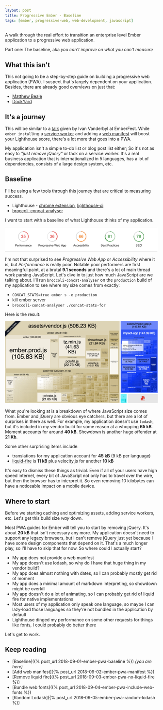 ```yaml
---
layout: post
title: Progressive Ember - Baseline
tags: [ember, progressive-web, web-development, javascript]
---
```


A walk through the real effort to transition an enterprise level Ember application to a progressive web application.

Part one: The baseline, aka _you can't improve on what you can't measure_
<!--more-->

## What this isn't
This not going to be a step-by-step guide on building a progressive web application (PWA). I suspect that's largely dependent on your application. Besides, there are already good overviews on just that:

- [Matthew Beale](https://madhatted.com/2017/6/16/building-a-progressive-web-app-with-ember)
- [DockYard](https://dockyard.com/blog/2017/07/20/how-to-build-a-pwa-with-ember)

## It's a journey
This will be similar to a [talk](https://pusher.com/sessions/meetup/emberfest/building-the-progressive-web-app-for-hackernewsio-in-ember) given by Ivan Vanderbyl at EmberFest. While `ember install`ing a [service worker](https://github.com/DockYard/ember-service-worker) and adding a [web manifest](https://github.com/san650/ember-web-app) will boost your Lighthouse score, there's a lot more that goes into a PWA.

My application isn't a simple to-do list or blog post list either; So it's not as easy to _"just remove jQuery"_ or tack on a service worker. It's a real business application that is internationalized in 5 languages, has a lot of dependencies, consists of a large design system, etc.

## Baseline
I'll be using a few tools through this journey that are critical to measuring success.

- Lighthouse - [chrome extension](https://chrome.google.com/webstore/detail/lighthouse/blipmdconlkpinefehnmjammfjpmpbjk?hl=en), [lighthouse-ci](https://github.com/ebidel/lighthouse-ci)
- [broccoli-concat-analyser](https://github.com/stefanpenner/broccoli-concat-analyser)

I want to start with a baseline of what Lighthouse thinks of my application. 

![Baseline Lighthouse](/public/img/posts/20180908/baseline-lighthouse.png "Baseline - Lighthouse")

I'm not that surprised to see _Progressive Web App_ or _Accessibility_ where it is, but _Performance_ is really poor. Notable poor performers are first meaningful paint, at a brutal **9.1 seconds** and there's a lot of main thread work parsing JavaScript. Let's dive in to just how much JavaScript are we talking about. I'll run `broccoli-concat-analyser` on the `production` build of my application to see where my size comes from exactly:

- `CONCAT_STATS=true ember s -e production`
- kill ember server
- `broccoli-concat-analyser ./concat-stats-for`

Here is the result:

![Baseline Build](/public/img/posts/20180908/baseline-build.png "Baseline - Build")

What you're looking at is a breakdown of where JavaScript size comes from. Ember and jQuery are obvious eye catchers, but there are a lot of surprises in there as well. For example, my application doesn't use `lodash`, but it's included in my vendor build for some reason at a whopping **65 kB**. Moment accounts for around **40 kB**. Showdown is another huge offender at **21 Kb**.

Some other surprising items include:
- translations for my application account for **45 kB** (9 kB per language)
- [liquid-fire](https://github.com/ember-animation/liquid-fire) is **11 kB** plus velocity.js for another **10 kB**

It's easy to dismiss these things as trivial. Even if all of your users have high speed internet, every bit of JavaScript not only has to travel over the wire, but then the browser has to interpret it. So even removing 10 kilobytes can have a noticeable impact on a mobile device.

## Where to start
Before we starting caching and optimizing assets, adding service workers, etc. Let's get this build size _way_ down.

Most PWA guides for Ember will tell you to start by removing jQuery. It's about **20 kB** that isn't necessary any more. My application doesn't need to support any legacy browsers, but I can't remove jQuery just yet because I have some design components that depend on it. That's a much longer play, so I'll have to skip that for now. So where could I actually start?

- My app does not provide a web manifest
- My app doesn't use lodash, so why do I have that huge thing in my vendor build?
- My app does almost nothing with dates, so I can probably mostly get rid of moment
- My app does a minimal amount of markdown interpreting, so showdown might be overkill
- My app doesn't do a lot of animating, so I can probably get rid of liquid fire for native implementations
- Most users of my application only speak one language, so maybe I can lazy-load those languages so they're not bundled in the application by default
- Lighthouse dinged my performance on some other requests for things like fonts, I could probably do better there

Let's get to work.

## Keep reading
- [Baseline]({% post_url 2018-09-01-ember-pwa-baseline %}) _(you are here)_
- [Add web manifest]({% post_url 2018-09-02-ember-pwa-manifest %})
- [Remove liquid fire]({% post_url 2018-09-03-ember-pwa-no-liquid-fire %}) 
- [Bundle web fonts]({% post_url 2018-09-04-ember-pwa-include-web-fonts %}) 
- [Random Lodash]({% post_url 2018-09-05-ember-pwa-random-lodash %})
